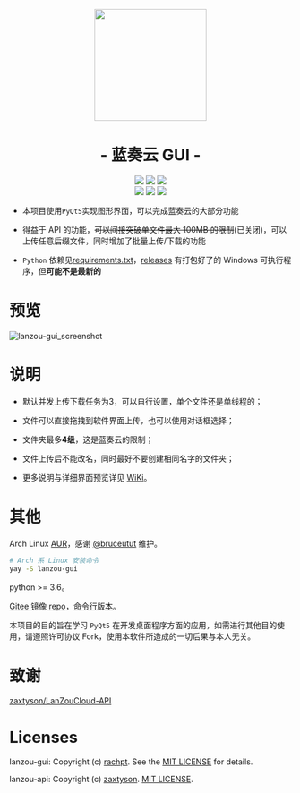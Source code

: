 <p align="center">
<img src="https://pc.woozooo.com/img/logo2.gif" width="200">
</p>

<h1 align="center">- 蓝奏云 GUI -</h1>

<p align="center">
<img src="https://img.shields.io/badge/support-Windows-blue?logo=Windows">
<img src="https://img.shields.io/badge/support-Linux-yellow?logo=Linux">
<img src="https://img.shields.io/badge/support-MacOS-green?logo=apple">
<br />
<img src="https://img.shields.io/github/v/release/rachpt/lanzou-gui.svg?logo=iCloud">
<img src="https://img.shields.io/github/last-commit/rachpt/lanzou-gui.svg">
<img src="https://img.shields.io/github/downloads/rachpt/lanzou-gui/total.svg">
</p>

- 本项目使用`PyQt5`实现图形界面，可以完成蓝奏云的大部分功能

- 得益于 API 的功能，~~可以间接突破单文件最大 100MB 的限制~~(已关闭)，可以上传任意后缀文件，同时增加了批量上传/下载的功能

- `Python` 依赖见[requirements.txt](https://github.com/rachpt/lanzou-gui/blob/master/requirements.txt)，[releases](https://github.com/rachpt/lanzou-gui/releases) 有打包好了的 Windows 可执行程序，但**可能不是最新的**

# 预览

![lanzou-gui_screenshot](https://i.loli.net/2020/07/24/DmRBtuAjhikGep8.png)


# 说明
- 默认并发上传下载任务为3，可以自行设置，单个文件还是单线程的；

- 文件可以直接拖拽到软件界面上传，也可以使用对话框选择；

- 文件夹最多**4级**，这是蓝奏云的限制；

- 文件上传后不能改名，同时最好不要创建相同名字的文件夹；

- 更多说明与详细界面预览详见 [WiKi](https://github.com/rachpt/lanzou-gui/wiki)。


# 其他

Arch Linux [AUR](https://aur.archlinux.org/packages/lanzou-gui/)，感谢 [@bruceutut](https://aur.archlinux.org/account/bruceutut) 维护。

```sh
# Arch 系 Linux 安装命令
yay -S lanzou-gui
```

python >= 3.6。

[Gitee 镜像 repo](https://gitee.com/rachpt/lanzou-gui)，[命令行版本](https://github.com/zaxtyson/LanZouCloud-CMD)。

本项目的目的旨在学习 `PyQt5` 在开发桌面程序方面的应用，如需进行其他目的使用，请遵照许可协议 Fork，使用本软件所造成的一切后果与本人无关。

# 致谢

[zaxtyson/LanZouCloud-API](https://github.com/zaxtyson/LanZouCloud-API)


# Licenses

lanzou-gui: Copyright (c) [rachpt](https://gitee.com/rachpt/). See the [MIT LICENSE](https://github.com/rachpt/lanzou-gui/blob/master/LICENSE) for details.

lanzou-api: Copyright (c) [zaxtyson](https://github.com/zaxtyson/). [MIT LICENSE](https://github.com/zaxtyson/LanZouCloud-API/blob/master/LICENSE).
